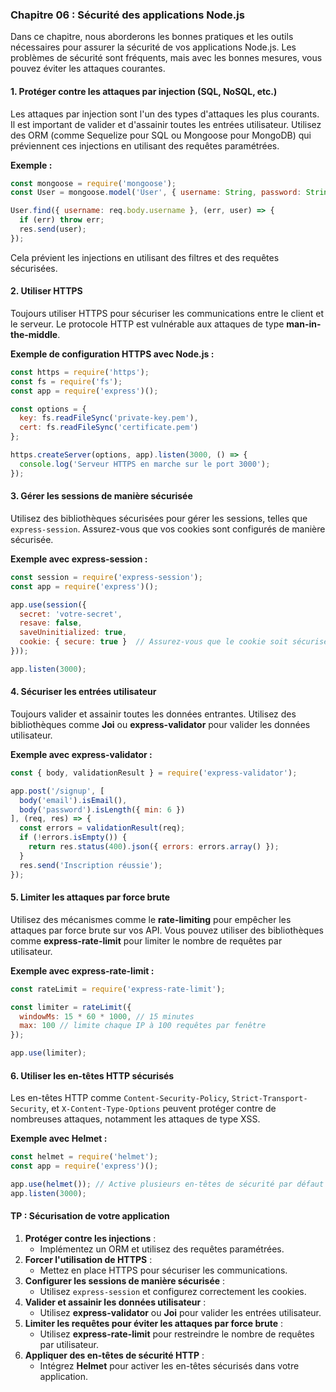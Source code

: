 ### Chapitre 06 : Sécurité des applications Node.js

Dans ce chapitre, nous aborderons les bonnes pratiques et les outils nécessaires pour assurer la sécurité de vos applications Node.js. Les problèmes de sécurité sont fréquents, mais avec les bonnes mesures, vous pouvez éviter les attaques courantes.

#### 1. **Protéger contre les attaques par injection (SQL, NoSQL, etc.)**
Les attaques par injection sont l'un des types d'attaques les plus courants. Il est important de valider et d'assainir toutes les entrées utilisateur. Utilisez des ORM (comme Sequelize pour SQL ou Mongoose pour MongoDB) qui préviennent ces injections en utilisant des requêtes paramétrées.

**Exemple :**
```javascript
const mongoose = require('mongoose');
const User = mongoose.model('User', { username: String, password: String });

User.find({ username: req.body.username }, (err, user) => {
  if (err) throw err;
  res.send(user);
});
```
Cela prévient les injections en utilisant des filtres et des requêtes sécurisées.

#### 2. **Utiliser HTTPS**
Toujours utiliser HTTPS pour sécuriser les communications entre le client et le serveur. Le protocole HTTP est vulnérable aux attaques de type **man-in-the-middle**.

**Exemple de configuration HTTPS avec Node.js :**
```javascript
const https = require('https');
const fs = require('fs');
const app = require('express')();

const options = {
  key: fs.readFileSync('private-key.pem'),
  cert: fs.readFileSync('certificate.pem')
};

https.createServer(options, app).listen(3000, () => {
  console.log('Serveur HTTPS en marche sur le port 3000');
});
```

#### 3. **Gérer les sessions de manière sécurisée**
Utilisez des bibliothèques sécurisées pour gérer les sessions, telles que `express-session`. Assurez-vous que vos cookies sont configurés de manière sécurisée.

**Exemple avec express-session :**
```javascript
const session = require('express-session');
const app = require('express')();

app.use(session({
  secret: 'votre-secret',
  resave: false,
  saveUninitialized: true,
  cookie: { secure: true }  // Assurez-vous que le cookie soit sécurisé
}));

app.listen(3000);
```

#### 4. **Sécuriser les entrées utilisateur**
Toujours valider et assainir toutes les données entrantes. Utilisez des bibliothèques comme **Joi** ou **express-validator** pour valider les données utilisateur.

**Exemple avec express-validator :**
```javascript
const { body, validationResult } = require('express-validator');

app.post('/signup', [
  body('email').isEmail(),
  body('password').isLength({ min: 6 })
], (req, res) => {
  const errors = validationResult(req);
  if (!errors.isEmpty()) {
    return res.status(400).json({ errors: errors.array() });
  }
  res.send('Inscription réussie');
});
```

#### 5. **Limiter les attaques par force brute**
Utilisez des mécanismes comme le **rate-limiting** pour empêcher les attaques par force brute sur vos API. Vous pouvez utiliser des bibliothèques comme **express-rate-limit** pour limiter le nombre de requêtes par utilisateur.

**Exemple avec express-rate-limit :**
```javascript
const rateLimit = require('express-rate-limit');

const limiter = rateLimit({
  windowMs: 15 * 60 * 1000, // 15 minutes
  max: 100 // limite chaque IP à 100 requêtes par fenêtre
});

app.use(limiter);
```

#### 6. **Utiliser les en-têtes HTTP sécurisés**
Les en-têtes HTTP comme `Content-Security-Policy`, `Strict-Transport-Security`, et `X-Content-Type-Options` peuvent protéger contre de nombreuses attaques, notamment les attaques de type XSS.

**Exemple avec Helmet :**
```javascript
const helmet = require('helmet');
const app = require('express')();

app.use(helmet()); // Active plusieurs en-têtes de sécurité par défaut
app.listen(3000);
```

#### TP : Sécurisation de votre application

1. **Protéger contre les injections** :
   - Implémentez un ORM et utilisez des requêtes paramétrées.
2. **Forcer l'utilisation de HTTPS** :
   - Mettez en place HTTPS pour sécuriser les communications.
3. **Configurer les sessions de manière sécurisée** :
   - Utilisez `express-session` et configurez correctement les cookies.
4. **Valider et assainir les données utilisateur** :
   - Utilisez **express-validator** ou **Joi** pour valider les entrées utilisateur.
5. **Limiter les requêtes pour éviter les attaques par force brute** :
   - Utilisez **express-rate-limit** pour restreindre le nombre de requêtes par utilisateur.
6. **Appliquer des en-têtes de sécurité HTTP** :
   - Intégrez **Helmet** pour activer les en-têtes sécurisés dans votre application.
